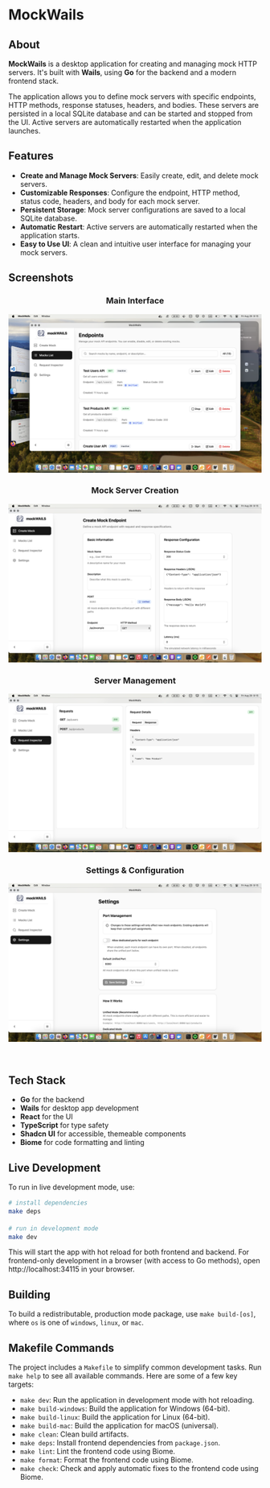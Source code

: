 # MockWails

## About

**MockWails** is a desktop application for creating and managing mock HTTP servers. It's built with **Wails**, using **Go** for the backend and a modern frontend stack.

The application allows you to define mock servers with specific endpoints, HTTP methods, response statuses, headers, and bodies. These servers are persisted in a local SQLite database and can be started and stopped from the UI. Active servers are automatically restarted when the application launches.

## Features

- **Create and Manage Mock Servers**: Easily create, edit, and delete mock servers.
- **Customizable Responses**: Configure the endpoint, HTTP method, status code, headers, and body for each mock server.
- **Persistent Storage**: Mock server configurations are saved to a local SQLite database.
- **Automatic Restart**: Active servers are automatically restarted when the application starts.
- **Easy to Use UI**: A clean and intuitive user interface for managing your mock servers.

## Screenshots

<div align="center">

### Main Interface
![MockWails Main Interface](./assets/img1.png)

### Mock Server Creation
![Create Mock Server](./assets/img2.png)

### Server Management
![Server Management](./assets/img3.png)

### Settings & Configuration
![Settings](./assets/img4.png)

</div>

</br>

## Tech Stack

- **Go** for the backend
- **Wails** for desktop app development
- **React** for the UI
- **TypeScript** for type safety
- **Shadcn UI** for accessible, themeable components
- **Biome** for code formatting and linting

## Live Development

To run in live development mode, use:

```sh
# install dependencies
make deps

# run in development mode
make dev
```

This will start the app with hot reload for both frontend and backend. For frontend-only development in a browser (with access to Go methods), open http://localhost:34115 in your browser.

## Building

To build a redistributable, production mode package, use `make build-[os]`, where `os` is one of `windows`, `linux`, or `mac`.

## Makefile Commands

The project includes a `Makefile` to simplify common development tasks. Run `make help` to see all available commands. Here are some of a few key targets:

- `make dev`: Run the application in development mode with hot reloading.
- `make build-windows`: Build the application for Windows (64-bit).
- `make build-linux`: Build the application for Linux (64-bit).
- `make build-mac`: Build the application for macOS (universal).
- `make clean`: Clean build artifacts.
- `make deps`: Install frontend dependencies from `package.json`.
- `make lint`: Lint the frontend code using Biome.
- `make format`: Format the frontend code using Biome.
- `make check`: Check and apply automatic fixes to the frontend code using Biome.